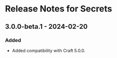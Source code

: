# Release Notes for Secrets

## 3.0.0-beta.1 - 2024-02-20

### Added

- Added compatibility with Craft 5.0.0.
